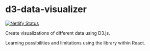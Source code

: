 # d3-data-visualizer

[![Netlify Status](https://api.netlify.com/api/v1/badges/2925f040-5224-41ed-80a8-d8672de4729a/deploy-status)](https://app.netlify.com/sites/d3-visualizer/deploys)

Create visualizations of different data using D3.js.

Learning possibilities and limitations using the library within React.
